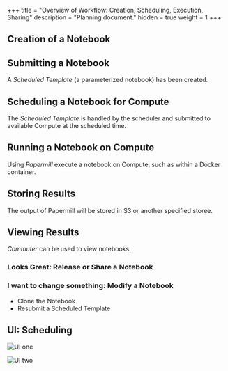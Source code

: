 +++
title = "Overview of Workflow: Creation, Scheduling, Execution, Sharing"
description = "Planning document."
hidden = true
weight = 1
+++
  
## Creation of a Notebook

## Submitting a Notebook

A *Scheduled Template* (a parameterized notebook) has been created.

## Scheduling a Notebook for Compute

The *Scheduled Template* is handled by the scheduler and submitted to
available Compute at the scheduled time.

## Running a Notebook on Compute

Using *Papermill* execute a notebook on Compute, such as within a Docker
container.

## Storing Results

The output of Papermill will be stored in S3 or another specified storee.

## Viewing Results

*Commuter* can be used to view notebooks.  

### Looks Great: Release or Share a Notebook

### I want to change something: Modify a Notebook

- Clone the Notebook
- Resubmit a Scheduled Template


## UI: Scheduling

![UI one](/images/ui-1.png)

![UI two](/images/ui-2.png)